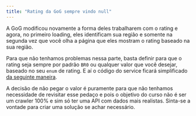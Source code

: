 ```yaml
---
title: "Rating da GoG sempre vindo null"
---
```


A GoG modificou novamente a forma deles trabalharem com o rating e agora, no primeiro loading, eles identificam sua região e somente na segunda vez que você olha a página que eles mostram o rating baseado na sua região.

Para que não tenhamos problemas nessa parte, basta definir para que o rating seja sempre por padrão `BR0` ou qualquer valor que você desejar, baseado no seu `enum` de rating. E aí o código do service ficará simplificado [da seguinte maneira](https://github.com/Won-Games/api/commit/f13fa2f3b463a90523574396867739a3cc2b00a6).

A decisão de não pegar o valor é puramente para que não tenhamos necessidade de revisitar esse pedaço e pois o objetivo do curso não é ser um crawler 100% e sim só ter uma API com dados mais realistas. Sinta-se a vontade para criar uma solução se achar necessário.
